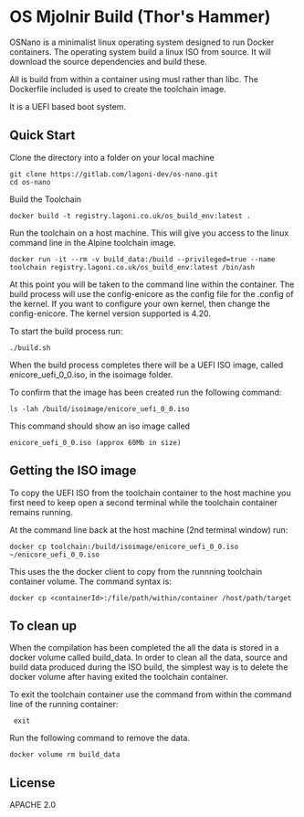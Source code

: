 # OS Mjolnir Build (Thor's Hammer)

OSNano is a minimalist linux operating system designed to run Docker containers. The operating system build a linux ISO from source. It will download the source dependencies and build these. 

All is build from within a container using musl rather than libc. The Dockerfile included is used to create the toolchain image. 

It is a UEFI based boot system.

## Quick Start

Clone the directory into a folder on your local machine

    git clone https://gitlab.com/lagoni-dev/os-nano.git
    cd os-nano
 Build the Toolchain 

    docker build -t registry.lagoni.co.uk/os_build_env:latest .

Run the toolchain on a host machine. This will give you access to the linux command line in the Alpine toolchain image. 

    docker run -it --rm -v build_data:/build --privileged=true --name toolchain registry.lagoni.co.uk/os_build_env:latest /bin/ash

At this point you will be taken to the command line within the container. The build process will use the config-enicore as the config file for the .config of the kernel. If you want to configure your own kernel, then change the config-enicore. The kernel version supported is 4.20. 
  
To start the build process run:
  
    ./build.sh

When the build process completes there will be a UEFI ISO image, called enicore_uefi_0_0.iso, in the isoimage folder. 

To confirm that the image has been created run the following command:

    ls -lah /build/isoimage/enicore_uefi_0_0.iso 

This command should show an iso image called 

    enicore_uefi_0_0.iso (approx 60Mb in size)

## Getting the ISO image

To copy the UEFI ISO from the toolchain container to the host machine you first need to keep open a second terminal while the toolchain container remains running. 

At the command line back at the host machine (2nd terminal window) run:

    docker cp toolchain:/build/isoimage/enicore_uefi_0_0.iso ~/enicore_uefi_0_0.iso

This uses the the docker client to copy from the runnning toolchain container volume. The command syntax is:

    docker cp <containerId>:/file/path/within/container /host/path/target
        
## To clean up

When the compilation has been completed the all the data is stored in a docker volume called build_data. In order to clean all the data, source and build data produced during the ISO build, the simplest way is to delete the docker volume after having exited the toolchain container. 


To exit the toolchain container use the command from within the command line of the running container:

     exit

Run the following command to remove the data.

    docker volume rm build_data

## License
APACHE 2.0